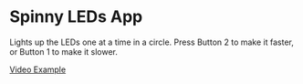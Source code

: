 # Spinny LEDs App

Lights up the LEDs one at a time in a circle. Press Button 2 to make it faster, or Button 1 to make it slower.

[Video Example](video.mov "video")

